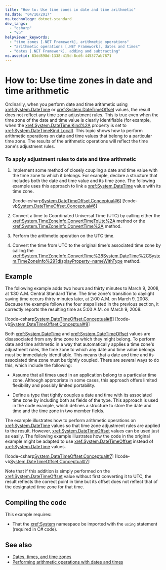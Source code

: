 ```yaml
---
title: "How to: Use time zones in date and time arithmetic"
ms.date: "04/10/2017"
ms.technology: dotnet-standard
dev_langs: 
  - "csharp"
  - "vb"
helpviewer_keywords: 
  - "time zones [.NET Framework], arithmetic operations"
  - "arithmetic operations [.NET Framework], dates and times"
  - "dates [.NET Framework], adding and subtracting"
ms.assetid: 83dd898d-1338-415d-8cd6-445377ab7871
---
```

# How to: Use time zones in date and time arithmetic

Ordinarily, when you perform date and time arithmetic using <xref:System.DateTime> or <xref:System.DateTimeOffset> values, the result does not reflect any time zone adjustment rules. This is true even when the time zone of the date and time value is clearly identifiable (for example, when the <xref:System.DateTime.Kind%2A> property is set to <xref:System.DateTimeKind.Local>). This topic shows how to perform arithmetic operations on date and time values that belong to a particular time zone. The results of the arithmetic operations will reflect the time zone's adjustment rules.

### To apply adjustment rules to date and time arithmetic

1. Implement some method of closely coupling a date and time value with the time zone to which it belongs. For example, declare a structure that includes both the date and time value and its time zone. The following example uses this approach to link a <xref:System.DateTime> value with its time zone.

   [!code-csharp[System.DateTimeOffset.Conceptual#6](../../../samples/snippets/csharp/VS_Snippets_CLR_System/system.DateTimeOffset.Conceptual/cs/Conceptual6.cs#6)]
   [!code-vb[System.DateTimeOffset.Conceptual#6](../../../samples/snippets/visualbasic/VS_Snippets_CLR_System/system.DateTimeOffset.Conceptual/vb/Conceptual6.vb#6)]

2. Convert a time to Coordinated Universal Time (UTC) by calling either the <xref:System.TimeZoneInfo.ConvertTimeToUtc%2A> method or the <xref:System.TimeZoneInfo.ConvertTime%2A> method.

3. Perform the arithmetic operation on the UTC time.

4. Convert the time from UTC to the original time's associated time zone by calling the <xref:System.TimeZoneInfo.ConvertTime%28System.DateTime%2CSystem.TimeZoneInfo%29?displayProperty=nameWithType> method.

## Example

The following example adds two hours and thirty minutes to March 9, 2008, at 1:30 A.M. Central Standard Time. The time zone's transition to daylight saving time occurs thirty minutes later, at 2:00 A.M. on March 9, 2008. Because the example follows the four steps listed in the previous section, it correctly reports the resulting time as 5:00 A.M. on March 9, 2008.

[!code-csharp[System.DateTimeOffset.Conceptual#8](../../../samples/snippets/csharp/VS_Snippets_CLR_System/system.DateTimeOffset.Conceptual/cs/Conceptual8.cs#8)]
[!code-vb[System.DateTimeOffset.Conceptual#8](../../../samples/snippets/visualbasic/VS_Snippets_CLR_System/system.DateTimeOffset.Conceptual/vb/Conceptual8.vb#8)]

Both <xref:System.DateTime> and <xref:System.DateTimeOffset> values are disassociated from any time zone to which they might belong. To perform date and time arithmetic in a way that automatically applies a time zone's adjustment rules, the time zone to which any date and time value belongs must be immediately identifiable. This means that a date and time and its associated time zone must be tightly coupled. There are several ways to do this, which include the following:

- Assume that all times used in an application belong to a particular time zone. Although appropriate in some cases, this approach offers limited flexibility and possibly limited portability.

- Define a type that tightly couples a date and time with its associated time zone by including both as fields of the type. This approach is used in the code example, which defines a structure to store the date and time and the time zone in two member fields.

The example illustrates how to perform arithmetic operations on <xref:System.DateTime> values so that time zone adjustment rules are applied to the result. However, <xref:System.DateTimeOffset> values can be used just as easily. The following example illustrates how the code in the original example might be adapted to use <xref:System.DateTimeOffset> instead of <xref:System.DateTime> values.

[!code-csharp[System.DateTimeOffset.Conceptual#7](../../../samples/snippets/csharp/VS_Snippets_CLR_System/system.DateTimeOffset.Conceptual/cs/Conceptual6.cs#7)]
[!code-vb[System.DateTimeOffset.Conceptual#7](../../../samples/snippets/visualbasic/VS_Snippets_CLR_System/system.DateTimeOffset.Conceptual/vb/Conceptual6.vb#7)]

Note that if this addition is simply performed on the <xref:System.DateTimeOffset> value without first converting it to UTC, the result reflects the correct point in time but its offset does not reflect that of the designated time zone for that time.

## Compiling the code

This example requires:

- That the <xref:System> namespace be imported with the `using` statement (required in C# code).

## See also

- [Dates, times, and time zones](../../../docs/standard/datetime/index.md)
- [Performing arithmetic operations with dates and times](../../../docs/standard/datetime/performing-arithmetic-operations.md)
